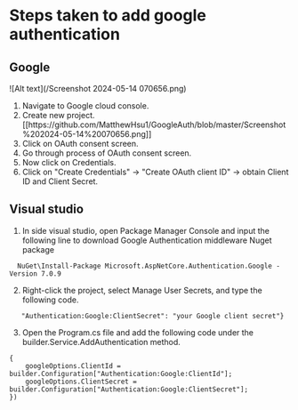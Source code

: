 <h1>Steps taken to add google authentication</h1>

<h2>Google</h2>
 ![Alt text](/Screenshot 2024-05-14 070656.png)
<ol>
  <li>Navigate to Google cloud console.</li>
  <li>
    Create new project.
   [[https://github.com/MatthewHsu1/GoogleAuth/blob/master/Screenshot%202024-05-14%20070656.png]]
  </li>
  <li>Click on OAuth consent screen.</li>
  <li>Go through process of OAuth consent screen.</li>
  <li>Now click on Credentials.</li>
  <li>Click on "Create Credentials" -> "Create OAuth client ID" -> obtain Client ID and Client Secret.</li>
</ol>

<h2>Visual studio</h2>
<ol>
  <li>In side visual studio, open Package Manager Console and input the following line to download Google Authentication middleware Nuget package</li>
</ol>

```
  NuGet\Install-Package Microsoft.AspNetCore.Authentication.Google -Version 7.0.9
```

<ol start="2">
  <li>Right-click the project, select Manage User Secrets, and type the following code.</li>
</ol>

```{  "Authentication:Google:ClientId": "your Google client ID",
   "Authentication:Google:ClientSecret": "your Google client secret"}
```

<ol start='3'>
  <li>Open the Program.cs file and add the following code under the builder.Service.AddAuthentication method.</li>
</ol>

```.AddGoogle(googleOptions =>
{
    googleOptions.ClientId = builder.Configuration["Authentication:Google:ClientId"];
    googleOptions.ClientSecret = builder.Configuration["Authentication:Google:ClientSecret"];
})
```

